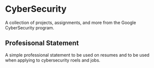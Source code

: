 # CyberSecurity
A collection of projects, assignments, and more from the Google CyberSecurity program. 

## Profesisonal Statement
A simple professional statement to be used on resumes and to be used when applying to cybersecurity roels and jobs.
